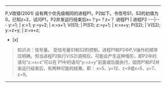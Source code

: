 ---
P,V改错(2001)
设有两个优先级相同的进程P1，P2如下。令信号S1，S2的初值为0，已知z=2，试问P1，P2并发运行结束后x=？y=？z=？
进程P1 | 进程P2
---|---
y:=1; | x:=1;
y:=y+2; | x:=x+1;
V(S1); | P(S1);
z:=y+1; | x:=x+y;
P(S2); | V(S2);
y:=z+y; | z:=x+z;
- [x]  

> 知识点：信号量。
> 受信号量S1和S2的控制，进程P1和P2中P,V操作的顺序应明确。但当进程P2执行V(S2)调用后，可能会产生这种情形，即P2中的语句“z:=x+z”可以在
> P1中的语句“y:=z+y”前面或后面执行，因而P1和P2并发运行结束后，有两种可能的结果。即： x=5、y=12、z=9或x=5、y=7、z=9。

---